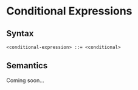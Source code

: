 # Conditional Expressions

## Syntax

```
<conditional-expression> ::= <conditional>
```

## Semantics

Coming soon...
